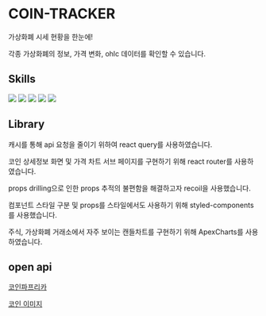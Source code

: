 <!-- # Getting Started with Create React App

This project was bootstrapped with [Create React App](https://github.com/facebook/create-react-app).

## Available Scripts

In the project directory, you can run:

### `npm start`

Runs the app in the development mode.\
Open [http://localhost:3000](http://localhost:3000) to view it in the browser.

The page will reload if you make edits.\
You will also see any lint errors in the console.

### `npm test`

Launches the test runner in the interactive watch mode.\
See the section about [running tests](https://facebook.github.io/create-react-app/docs/running-tests) for more information.

### `npm run build`

Builds the app for production to the `build` folder.\
It correctly bundles React in production mode and optimizes the build for the best performance.

The build is minified and the filenames include the hashes.\
Your app is ready to be deployed!

See the section about [deployment](https://facebook.github.io/create-react-app/docs/deployment) for more information.

### `npm run eject`

**Note: this is a one-way operation. Once you `eject`, you can’t go back!**

If you aren’t satisfied with the build tool and configuration choices, you can `eject` at any time. This command will remove the single build dependency from your project.

Instead, it will copy all the configuration files and the transitive dependencies (webpack, Babel, ESLint, etc) right into your project so you have full control over them. All of the commands except `eject` will still work, but they will point to the copied scripts so you can tweak them. At this point you’re on your own.

You don’t have to ever use `eject`. The curated feature set is suitable for small and middle deployments, and you shouldn’t feel obligated to use this feature. However we understand that this tool wouldn’t be useful if you couldn’t customize it when you are ready for it.

## Learn More

You can learn more in the [Create React App documentation](https://facebook.github.io/create-react-app/docs/getting-started).

To learn React, check out the [React documentation](https://reactjs.org/). -->

# COIN-TRACKER

가상화폐 시세 현황을 한눈에!

각종 가상화폐의 정보, 가격 변화, ohlc 데이터를 확인할 수 있습니다.

##  Skills

<p>
    <img src="https://img.shields.io/badge/react-%2320232a.svg?style=for-the-badge&logo=react&logoColor=%2361DAFB">
    <im src="https://img.shields.io/badge/typescript-%23007ACC.svg?style=for-the-badge&logo=typescript&logoColor=white">
    <img src="https://img.shields.io/badge/React_Router-CA4245?style=for-the-badge&logo=react-router&logoColor=white">
    <img src="https://img.shields.io/badge/-React%20Query-FF4154?style=for-the-badge&logo=react%20query&logoColor=white)">
    <img src="https://img.shields.io/badge/recoil-DB7093?style=for-the-badge&logo=recoil&logoColor=white">
    <img src="https://img.shields.io/badge/styled--components-DB7093?style=for-the-badge&logo=styled-components&logoColor=white">
</p>

## Library

캐시를 통해 api 요청을 줄이기 위하여 react query를 사용하였습니다.

코인 상세정보 화면 및 가격 차트 서브 페이지를 구현하기 위해 react router를 사용하였습니다.

props drilling으로 인한 props 추적의 불편함을 해결하고자 recoil을 사용했습니다.

컴포넌트 스타일 구분 및 props를 스타일에서도 사용하기 위해 styled-components를 사용했습니다.

주식, 가상화폐 거래소에서 자주 보이는 캔들차트를 구현하기 위해 ApexCharts를 사용하였습니다.

## open api
[코인파프리카](https://api.coinpaprika.com/v1/coins)

[코인 이미지](https://cryptocurrencyliveprices.com/img/coinId.png)